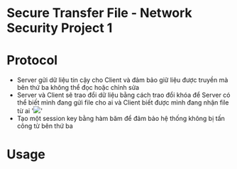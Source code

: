 # Secure Transfer File - Network Security Project 1
# Protocol
* Server gửi dữ liệu tin cậy cho Client và đảm bảo giữ liệu được truyền mà bên thứ ba không thể đọc hoặc chỉnh sửa
* Server và Client sẽ trao đổi dữ liệu bằng cách trao đổi khóa để Server có thể biết mình đang gửi file cho ai và Client biết được mình đang nhận file từ ai
'<img src="https://www.ibm.com/support/knowledgecenter/en/SSRMWJ_7.0.1/com.ibm.isim.doc/securing/images/ssloneway_generic.jpg">'
* Tạo một session key bằng hàm băm để đảm bảo hệ thống không bị tấn công từ bên thứ ba
# Usage
